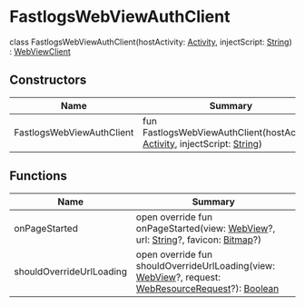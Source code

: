# FastlogsWebViewAuthClient

class FastlogsWebViewAuthClient(hostActivity: [Activity](https://developer.android.com/reference/kotlin/android/app/Activity.html), injectScript: [String](https://kotlinlang.org/api/latest/jvm/stdlib/kotlin/-string/index.html)) : [WebViewClient](https://developer.android.com/reference/kotlin/android/webkit/WebViewClient.html)

## Constructors

| Name                   | Summary                                                                                                                                                                                                                        |
| ---------------------- | ------------------------------------------------------------------------------------------------------------------------------------------------------------------------------------------------------------------------------ |
| FastlogsWebViewAuthClient | fun FastlogsWebViewAuthClient(hostActivity: [Activity](https://developer.android.com/reference/kotlin/android/app/Activity.html), injectScript: [String](https://kotlinlang.org/api/latest/jvm/stdlib/kotlin/-string/index.html)) |

## Functions

| Name                     | Summary                                                                                                                                                                                                                                                                                                                                             |
| ------------------------ | --------------------------------------------------------------------------------------------------------------------------------------------------------------------------------------------------------------------------------------------------------------------------------------------------------------------------------------------------- |
| onPageStarted            | open override fun onPageStarted(view: [WebView](https://developer.android.com/reference/kotlin/android/webkit/WebView.html)?, url: [String](https://kotlinlang.org/api/latest/jvm/stdlib/kotlin/-string/index.html)?, favicon: [Bitmap](https://developer.android.com/reference/kotlin/android/graphics/Bitmap.html)?)                              |
| shouldOverrideUrlLoading | open override fun shouldOverrideUrlLoading(view: [WebView](https://developer.android.com/reference/kotlin/android/webkit/WebView.html)?, request: [WebResourceRequest](https://developer.android.com/reference/kotlin/android/webkit/WebResourceRequest.html)?): [Boolean](https://kotlinlang.org/api/latest/jvm/stdlib/kotlin/-boolean/index.html) |
